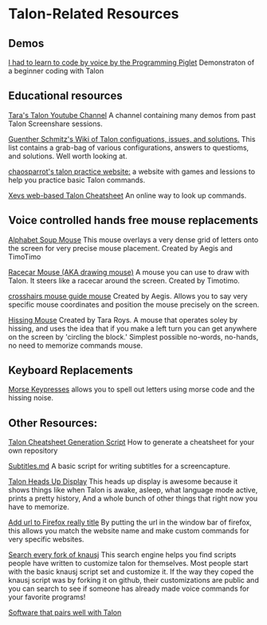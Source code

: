 # Talon-Related Resources


## Demos

[I had to learn to code by voice by the Programming Piglet](https://www.youtube.com/watch?v=FOJ6OvPf_nM) Demonstraton of a beginner coding with Talon


## Educational resources

[Tara's Talon Youtube Channel](http://www.youtube.com/tararoys) A channel containing many demos from past Talon Screenshare sessions. 

[Guenther Schmitz's Wiki of Talon configuations, issues, and solutions.](https://wiki.gpunktschmitz.com/index.php/Talon)  This list contains a grab-bag of various configurations, answers to questioms, and solutions.  Well worth looking at.

[chaosparrot's talon practice website:](https://chaosparrot.github.io/talon_practice) a website with games and lessions to help you practice basic Talon commands. 

[Xevs web-based Talon Cheatsheet](https://talon-knausj-cheatsheet.netlify.app/) An online way to look up commands. 


## Voice controlled hands free mouse replacements

[Alphabet Soup Mouse](https://gist.github.com/timo/b3429ede632f0eb9cac0eb142746dc3b)  This mouse overlays a very dense grid of letters onto the screen for very precise mouse placement. Created by Aegis and TimoTimo

[Racecar Mouse (AKA drawing mouse)](https://gist.github.com/timo/d3a8c871aca93aee4cd8b4fc57b15187) A mouse you can use to draw with Talon. It steers like a racecar around the screen. Created by Timotimo.

[crosshairs mouse guide mouse](https://github.com/tararoys/mouse_guide) Created by Aegis.  Allows you to say very specific mouse coordinates and position the mouse precisely on the screen. 

[Hissing Mouse](https://gist.github.com/tararoys/cdabc3bab686abd8d9b585afd7c481da) Created by Tara Roys. A mouse that operates soley by hissing, and uses the idea that if you make a left turn you can get anywhere on the screen by 'circling the block.'  Simplest possible no-words, no-hands, no need to memorize commands mouse.


## Keyboard Replacements

[Morse Keypresses](https://gist.github.com/tararoys/7ef72526a825bb4c2253c961695d5e4b) allows you to spell out letters using morse code and the hissing noise.  


## Other Resources:

[Talon Cheatsheet Generation Script](https://gist.github.com/tararoys/c538b7ae8e1f21db9a794c2c0f5becf4) How to generate a cheatsheet for your own repository

[Subtitles.md](https://gist.github.com/tararoys/accf5506bea2c5c17e5bb31c7beac6e4)  A basic script for writing subtitles for a screencapture. 

[Talon Heads Up Display](https://github.com/chaosparrot/talon_hud) This heads up display is awesome because it shows things like when Talon is awake, asleep, what language mode active, prints a pretty history, And a whole bunch of other things that right now you have to memorize.

[Add url to Firefox really title](https://github.com/erichgoldman/add-url-to-window-title) By putting the url in the window bar of firefox, this allows you match the website name and make custom commands for very specific websites.  

[Search every fork of knausj]( https://search.talonvoice.com/search/)  This search engine helps you find scripts people have written to customize talon for themselves. Most people start with the basic knausj script set and customize it. If the way they coped the knausj script was by forking it on github, their customizations are public and you can search to see if someone has already made voice commands for your favorite programs!

[Software that pairs well with Talon](/other_integrations#software-that-pairs-well-with-talon)
